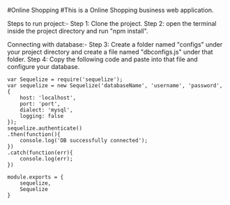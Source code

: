 #Online Shopping
#This is a Online Shopping business web application.

Steps to run project:-
Step 1: Clone the project.
Step 2: open the terminal inside the project directory and run "npm install".

Connecting with database:-
Step 3: Create a folder named "configs" under your project directory and create a file named "dbconfigs.js" under that folder.
Step 4: Copy the following code and paste into that file and configure your database.  

	var Sequelize = require('sequelize');
	var sequelize = new Sequelize('databaseName', 'username', 'password', {
	    host: 'localhost',
	    port: 'port',
	    dialect: 'mysql',
	    logging: false
	});
	sequelize.authenticate()
	.then(function(){
	    console.log('DB successfully connected');
	})
	.catch(function(err){
	    console.log(err);
	})

	module.exports = {
	    sequelize,
	    Sequelize
	}

